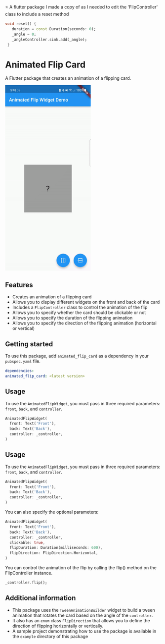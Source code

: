 ⭐ A flutter package I made a copy of as I needed to edit the 'FlipController' class to include a reset method
 ```dart
void reset() {
    duration = const Duration(seconds: 0);
    _angle = 0;
    _angleController.sink.add(_angle);
  }
```

# Animated Flip Card
A Flutter package that creates an animation of a flipping card.


<img src="https://raw.githubusercontent.com/tajaouart/animated_flip_widget/main/animated_flip_widget.gif" height="600"/>



## Features
- Creates an animation of a flipping card
- Allows you to display different widgets on the front and back of the card
- Includes a `FlipController` class to control the animation of the flip
- Allows you to specify whether the card should be clickable or not
- Allows you to specify the duration of the flipping animation
- Allows you to specify the direction of the flipping animation (horizontal or vertical)

## Getting started
To use this package, add `animated_flip_card` as a dependency in your `pubspec.yaml` file.

```yaml
dependencies:
animated_flip_card: <latest version>
```

## Usage
To use the `AnimatedFlipWidget`, you must pass in three required parameters: `front`, `back`, and `controller`.

```dart
AnimatedFlipWidget(
  front: Text('Front'),
  back: Text('Back'),
  controller: _controller,
)
```


## Usage
To use the `AnimatedFlipWidget`, you must pass in three required parameters: `front`, `back`, and `controller`.

```dart
AnimatedFlipWidget(
  front: Text('Front'),
  back: Text('Back'),
  controller: _controller,
)
```

You can also specify the optional parameters:

```dart
AnimatedFlipWidget(
  front: Text('Front'),
  back: Text('Back'),
  controller: _controller,
  clickable: true,
  flipDuration: Duration(milliseconds: 600),
  flipDirection: FlipDirection.Horizontal,
)
```

You can control the animation of the flip by calling the flip() method on the FlipController instance.

```dart
_controller.flip();
```

## Additional information

- This package uses the `TweenAnimationBuilder` widget to build a tween animation that rotates the card based on the angle of the `controller`.
- It also has an `enum` class `FlipDirection` that allows you to define the direction of flipping horizontally or vertically.
- A sample project demonstrating how to use the package is available in the `example` directory of this package



